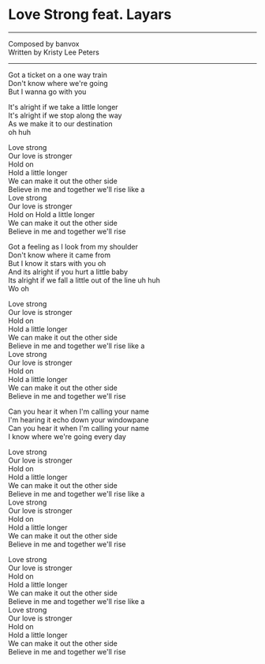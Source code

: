 # Love Strong feat. Layars  
***
Composed by banvox  
Written by Kristy Lee Peters  

***  
Got a ticket on a one way train  
Don't know where we're going  
But I wanna go with you  

It's alright if we take a little longer  
It's alright if we stop along the way  
As we make it to our destination  
oh huh  

Love strong  
Our love is stronger  
Hold on  
Hold a little longer  
We can make it out the other side  
Believe in me and together we'll rise like a  
Love strong  
Our love is stronger  
Hold on Hold a little longer   
We can make it out the other side  
Believe in me and together we'll rise  

Got a feeling as I look from my shoulder  
Don't know where it came from  
But I know it stars with you oh  
And its alright if you hurt a little baby  
Its alright if we fall a little out of the line uh huh  
Wo oh  

Love strong  
Our love is stronger  
Hold on  
Hold a little longer  
We can make it out the other side  
Believe in me and together we'll rise like a  
Love strong  
Our love is stronger  
Hold on  
Hold a little longer  
We can make it out the other side  
Believe in me and together we'll rise  

Can you hear it when I'm calling your name  
I'm hearing it echo down your windowpane  
Can you hear it when I'm calling your name  
I know where we're going every day  

Love strong  
Our love is stronger  
Hold on  
Hold a little longer  
We can make it out the other side  
Believe in me and together we'll rise like a  
Love strong  
Our love is stronger  
Hold on  
Hold a little longer  
We can make it out the other side  
Believe in me and together we'll rise  

Love strong  
Our love is stronger  
Hold on  
Hold a little longer  
We can make it out the other side  
Believe in me and together we'll rise like a  
Love strong  
Our love is stronger  
Hold on  
Hold a little longer  
We can make it out the other side  
Believe in me and together we'll rise 

